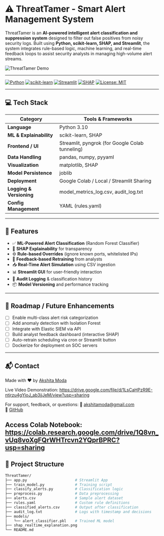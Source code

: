 # ⚠️ ThreatTamer - Smart Alert Management System

ThreatTamer is an **AI-powered intelligent alert classification and suppression system** designed to filter out false positives from noisy security logs. Built using **Python, scikit-learn, SHAP, and Streamlit**, the system integrates rule-based logic, machine learning, and real-time feedback loops to assist security analysts in managing high-volume alert streams.

![ThreatTamer Demo](https://github.com/AKSHITAMODA/ThreatTamer-Alert-management-system/assets/demo.gif)

---


[![Python](https://img.shields.io/badge/Python-3.10-blue?logo=python)](https://www.python.org/)
[![scikit-learn](https://img.shields.io/badge/ML-scikit--learn-yellow?logo=scikit-learn)](https://scikit-learn.org/)
[![Streamlit](https://img.shields.io/badge/UI-Streamlit-orange?logo=streamlit)](https://streamlit.io/)
[![SHAP](https://img.shields.io/badge/Explainability-SHAP-red)](https://github.com/slundberg/shap)
[![License: MIT](https://img.shields.io/badge/License-MIT-green.svg)](https://opensource.org/licenses/MIT)


---

## 💻 Tech Stack

| Category             | Tools & Frameworks                              |
|----------------------|--------------------------------------------------|
| **Language**         | Python 3.10                                      |
| **ML & Explainability** | scikit-learn, SHAP                            |
| **Frontend / UI**    | Streamlit, pyngrok (for Google Colab tunneling) |
| **Data Handling**    | pandas, numpy, pyyaml                            |
| **Visualization**    | matplotlib, SHAP                                 |
| **Model Persistence**| joblib                                           |
| **Deployment**       | Google Colab / Local / Streamlit Sharing         |
| **Logging & Versioning** | model_metrics_log.csv, audit_log.txt         |
| **Config Management**| YAML (rules.yaml)                                |

---



## 🚀 Features

- ✅ **ML-Powered Alert Classification** (Random Forest Classifier)
- 🧠 **SHAP Explainability** for transparency
- ⚙️ **Rule-based Overrides** (ignore known ports, whitelisted IPs)
- 🔁 **Feedback-based Retraining** from analysts
- 📥 **Real-Time Alert Simulation** using CSV ingestion
- 📊 **Streamlit GUI** for user-friendly interaction
- 🧾 **Audit Logging** & classification history
- 📦 **Model Versioning** and performance tracking

---

## 🚧 Roadmap / Future Enhancements

- [ ] Enable multi-class alert risk categorization
- [ ] Add anomaly detection with Isolation Forest
- [ ] Integrate with Elastic SIEM via API
- [ ] Build analyst feedback dashboard (interactive SHAP)
- [ ] Auto-retrain scheduling via cron or Streamlit button
- [ ] Dockerize for deployment on SOC servers

---

## 📬 Contact

Made with ❤️ by [Akshita Moda](https://linkedin.com/in/akshita-moda-a4997a28a/)

Live Video Demonstration: https://drive.google.com/file/d/1LsCaHPzR9E-ntjrzu4gYioJ_ab3jjJeM/view?usp=sharing

For support, feedback, or questions:
📧 akshitamoda@gmail.com  
🐙 [GitHub](https://github.com/AKSHITAMODA)

Access Colab Notebook: https://colab.research.google.com/drive/1Q8vn_vUq8voXgFQrWHTrcvn2YQprBPRC?usp=sharing
--- 

## 📂 Project Structure

```bash
ThreatTamer/
├── app.py                      # Streamlit App
├── train_model.py              # Training script
├── classify_alerts.py          # Classification logic
├── preprocess.py               # Data preprocessing
├── alerts.csv                  # Sample alert dataset
├── rules.yaml                  # Custom rule definitions
├── classified_alerts.csv       # Output after classification
├── audit_log.txt               # Logs with timestamp and decisions
├── models/
│   └── alert_classifier.pkl    # Trained ML model
├── shap_realtime_explanation.png
└── README.md


